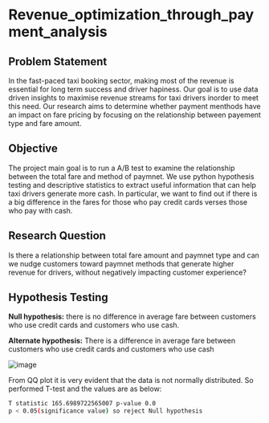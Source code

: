 # Revenue_optimization_through_payment_analysis

## Problem Statement
In the fast-paced taxi booking sector, making most of the revenue is essential for long term success and driver hapiness. Our goal is to use data driven insights to maximise revenue streams for taxi drivers inorder to meet this need. Our research aims to determine whether payment menthods have an impact on fare pricing by focusing on the relationship between payement type and fare amount.

## Objective
The project main goal is to run a A/B test to examine the relationship between the total fare and method of paymnet. We use python hypothesis testing and descriptive statistics to extract useful information that can help taxi drivers generate more cash. In particular, we want to find out if there is a big difference in the fares for those who pay credit cards verses those who pay with cash.

## Research Question

Is there a relationship between total fare amount and paymnet type and can we nudge customers toward paymnet methods that generate higher revenue for drivers, without negatively impacting customer experience?

## Hypothesis Testing

**Null hypothesis:** there is no difference in average fare between customers who use credit cards and customers who use cash.

**Alternate hypothesis:** There is a difference in average fare between customers who use credit cards and customers who use cash

![image](https://github.com/AkhilaKamma/Revenue_optimization_through_payment_analysis/assets/22701124/3f6ce464-58f5-427f-958e-96a15940f040)

From QQ plot it is very evident that the data is not normally distributed. So performed T-test and the values are as below:

```bash
T statistic 165.6989722565007 p-value 0.0
p < 0.05(significance value) so reject Null hypothesis
```



